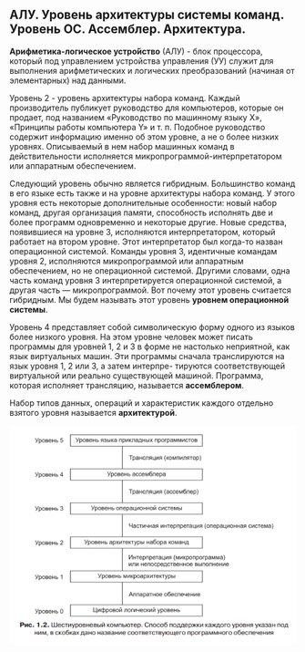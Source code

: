 ## АЛУ. Уровень архитектуры системы команд. Уровень ОС. Ассемблер. Архитектура.

**Арифметика-логическое устро́йство** (АЛУ) - блок процессора, который под управлением устройства управления (УУ) служит для выполнения арифметических и логических преобразований (начиная от элементарных) над данными.

Уровень 2 - уровень архитектуры набора команд. Каждый производитель публикует руководство для компьютеров, которые он продает, под названием «Руководство по машинному языку X», «Принципы работы компьютера Y» и т. п. Подобное руководство содержит информацию именно об этом уровне, а не о более низких уровнях. Описываемый в нем набор машинных команд в действительности исполняется микропрограммой-интерпретатором или аппаратным обеспечением.

Следующий уровень обычно является гибридным. Большинство команд в его языке есть также и на уровне архитектуры набора команд. У этого уровня есть некоторые дополнительные особенности: новый набор команд, другая организация памяти, способность исполнять две и более программ одновременно и некоторые другие. Новые средства, появившиеся на уровне 3, исполняются интерпретатором, который работает на втором уровне. Этот интерпретатор был когда-то назван операционной системой. Команды уровня 3, идентичные командам уровня 2, исполняются микропрограммой или аппаратным обеспечением, но не операционной системой. Другими словами, одна часть команд уровня 3 интерпретируется операционной системой, а другая часть — микропрограммой. Вот почему этот уровень считается гибридным. Мы будем называть этот уровень **уровнем операционной системы**.


Уровень 4 представляет собой символическую форму одного из языков более
низкого уровня. На этом уровне человек может писать программы для уровней 1, 2 и 3 в форме не настолько неприятной, как язык виртуальных машин. Эти
программы сначала транслируются на язык уровня 1, 2 или 3, а затем интерпре-
тируются соответствующей виртуальной или реально существующей машиной.
Программа, которая исполняет трансляцию, называется **ассемблером**.

Набор типов данных, операций и характеристик каждого отдельно взятого уровня называется **архитектурой**.

![](images/Screenshot_7.png)
